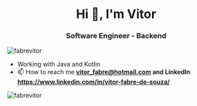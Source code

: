 <h1 align="center">Hi 👋, I'm Vitor</h1>
<h3 align="center">Software Engineer - Backend</h3>



<p align="left"> <img src="https://komarev.com/ghpvc/?username=fabrevitor&label=Profile%20views&color=0e75b6&style=flat" alt="fabrevitor" /> </p>

- Working with Java and Kotlin
- 📫 How to reach me **vitor_fabre@hotmail.com and LinkedIn https://www.linkedin.com/in/vitor-fabre-de-souza/**

<p><img align="center" src="https://github-readme-stats.vercel.app/api/top-langs?username=fabrevitor&show_icons=true&locale=en&layout=compact" alt="fabrevitor" /></p>
